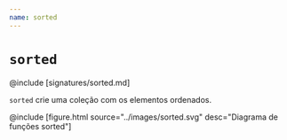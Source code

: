 ```yaml
---
name: sorted
---
```


# `sorted`

@include [signatures/sorted.md]

`sorted` crie uma coleção com os elementos ordenados.

@include [figure.html source="../images/sorted.svg" desc="Diagrama de funções sorted"]
